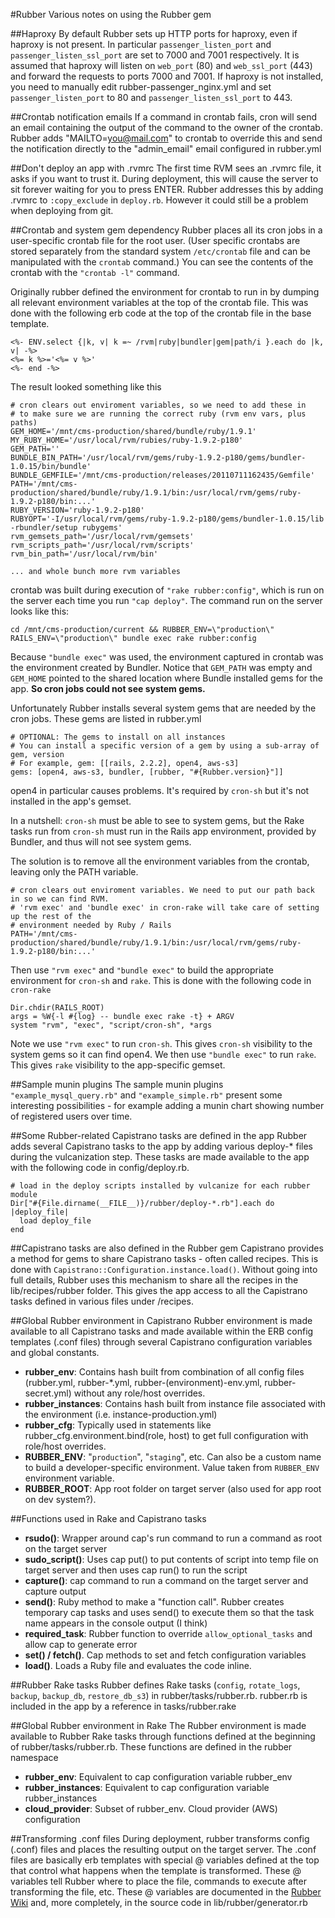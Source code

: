 #Rubber
Various notes on using the Rubber gem

##Haproxy
By default Rubber sets up HTTP ports for haproxy, even if haproxy is not present. In particular
`passenger_listen_port` and `passenger_listen_ssl_port` are set to 7000 and 7001 respectively.
It is assumed that haproxy will listen on `web_port` (80) and `web_ssl_port` (443) and forward
the requests to ports 7000 and 7001. If haproxy is not installed, you need to manually edit
rubber-passenger_nginx.yml and set `passenger_listen_port` to 80 and `passenger_listen_ssl_port`
to 443.

##Crontab notification emails
If a command in crontab fails, cron will send an email containing the output of the command to the owner
of the crontab. Rubber adds "MAILTO=you@mail.com" to crontab to override this and send the notification
directly to the "admin_email" email configured in rubber.yml

##Don't deploy an app with .rvmrc
The first time RVM sees an .rvmrc file, it asks if you want to trust it. During deployment, this will
cause the server to sit forever waiting for you to press ENTER. Rubber addresses this by adding
.rvmrc to `:copy_exclude` in `deploy.rb`. However it could still be a problem when deploying from git.

##Crontab and system gem dependency
Rubber places all its cron jobs in a user-specific crontab file for the root user. (User specific
crontabs are stored separately from the standard system `/etc/crontab` file and can be manipulated
with the `crontab` command.) You can see the contents of the crontab with the `"crontab -l"` command.

Originally rubber defined the environment for crontab to run in by dumping all relevant environment
variables at the top of the crontab file. This was done with the following erb code at the top of the
crontab file in the base template.

    <%- ENV.select {|k, v| k =~ /rvm|ruby|bundler|gem|path/i }.each do |k, v| -%>
    <%= k %>='<%= v %>'
    <%- end -%>

The result looked something like this

    # cron clears out enviroment variables, so we need to add these in
    # to make sure we are running the correct ruby (rvm env vars, plus paths)
    GEM_HOME='/mnt/cms-production/shared/bundle/ruby/1.9.1'
    MY_RUBY_HOME='/usr/local/rvm/rubies/ruby-1.9.2-p180'
    GEM_PATH=''
    BUNDLE_BIN_PATH='/usr/local/rvm/gems/ruby-1.9.2-p180/gems/bundler-1.0.15/bin/bundle'
    BUNDLE_GEMFILE='/mnt/cms-production/releases/20110711162435/Gemfile'
    PATH='/mnt/cms-production/shared/bundle/ruby/1.9.1/bin:/usr/local/rvm/gems/ruby-1.9.2-p180/bin:...'
    RUBY_VERSION='ruby-1.9.2-p180'
    RUBYOPT='-I/usr/local/rvm/gems/ruby-1.9.2-p180/gems/bundler-1.0.15/lib -rbundler/setup rubygems'
    rvm_gemsets_path='/usr/local/rvm/gemsets'
    rvm_scripts_path='/usr/local/rvm/scripts'
    rvm_bin_path='/usr/local/rvm/bin'
    
    ... and whole bunch more rvm variables

crontab was built during execution of `"rake rubber:config"`, which is run on the server each time
you run `"cap deploy"`. The command run on the server looks like this:

    cd /mnt/cms-production/current && RUBBER_ENV=\"production\" RAILS_ENV=\"production\" bundle exec rake rubber:config

Because `"bundle exec"` was used, the environment captured in crontab was the environment created by
Bundler. Notice that `GEM_PATH` was empty and `GEM_HOME` pointed to the shared location where Bundle
installed gems for the app. **So cron jobs could not see system gems.**

Unfortunately Rubber installs several system gems that are needed by the cron jobs. These gems
are listed in rubber.yml

    # OPTIONAL: The gems to install on all instances
    # You can install a specific version of a gem by using a sub-array of gem, version
    # For example, gem: [[rails, 2.2.2], open4, aws-s3]
    gems: [open4, aws-s3, bundler, [rubber, "#{Rubber.version}"]]

open4 in particular causes problems. It's required by `cron-sh` but it's not installed in the app's gemset.

In a nutshell: `cron-sh` must be able to see to system gems, but the Rake tasks run from `cron-sh` must
run in the Rails app environment, provided by Bundler, and thus will not see system gems.

The solution is to remove all the environment variables from the crontab, leaving only the PATH variable.

    # cron clears out enviroment variables. We need to put our path back in so we can find RVM.
    # 'rvm exec' and 'bundle exec' in cron-rake will take care of setting up the rest of the
    # environment needed by Ruby / Rails
    PATH='/mnt/cms-production/shared/bundle/ruby/1.9.1/bin:/usr/local/rvm/gems/ruby-1.9.2-p180/bin:...'

Then use `"rvm exec"` and `"bundle exec"` to build the appropriate environment for `cron-sh` and `rake`.
This is done with the following code in `cron-rake`

    Dir.chdir(RAILS_ROOT)
    args = %W{-l #{log} -- bundle exec rake -t} + ARGV
    system "rvm", "exec", "script/cron-sh", *args

Note we use `"rvm exec"` to run `cron-sh`. This gives `cron-sh` visibility to the system gems so it can find open4.
We then use `"bundle exec"` to run `rake`. This gives `rake` visibility to the app-specific gemset.

##Sample munin plugins
The sample munin plugins `"example_mysql_query.rb"` and `"example_simple.rb"` present some
interesting possibilities - for example adding a munin chart showing number of registered users
over time.

##Some Rubber-related Capistrano tasks are defined in the app
Rubber adds several Capistrano tasks to the app by adding various deploy-* files during the
vulcanization step. These tasks are made available to the app with the following code in
config/deploy.rb.

    # load in the deploy scripts installed by vulcanize for each rubber module
    Dir["#{File.dirname(__FILE__)}/rubber/deploy-*.rb"].each do |deploy_file|
      load deploy_file
    end

##Capistrano tasks are also defined in the Rubber gem
Capistrano provides a method for gems to share Capistrano tasks - often called recipes. This is done
with `Capistrano::Configuration.instance.load()`. Without going into full details, Rubber uses this
mechanism to share all the recipes in the lib/recipes/rubber folder. This gives the app access to
all the Capistrano tasks defined in various files under /recipes.

##Global Rubber environment in Capistrano
Rubber environment is made available to all Capistrano tasks and made available within the ERB config
templates (.conf files) through several Capistrano configuration variables and global constants.

* **rubber\_env**: Contains hash built from combination of all config files (rubber.yml, rubber-*.yml,
rubber-(environment)-env.yml, rubber-secret.yml) without any role/host overrides.
* **rubber\_instances**: Contains hash built from instance file associated with the environment (i.e. instance-production.yml)
* **rubber\_cfg**: Typically used in statements like rubber\_cfg.environment.bind(role, host) to get
full configuration with role/host overrides.
* **RUBBER_ENV**: "`production`", "`staging`", etc. Can also be a custom name to build a developer-specific
environment. Value taken from `RUBBER_ENV` environment variable.
* **RUBBER_ROOT**: App root folder on target server (also used for app root on dev system?).

##Functions used in Rake and Capistrano tasks
* **rsudo()**: Wrapper around cap's run command to run a command as root on the target server
* **sudo_script()**: Uses cap put() to put contents of script into temp file on target server and then uses
cap run() to run the script
* **capture()**: cap command to run a command on the target server and capture output
* **send()**: Ruby method to make a "function call". Rubber creates temporary cap tasks and uses send() to
execute them so that the task name appears in the console output (I think)
* **required\_task**: Rubber function to override `allow_optional_tasks` and allow cap to generate error
* **set() / fetch()**. Cap methods to set and fetch configuration variables
* **load()**. Loads a Ruby file and evaluates the code inline.

##Rubber Rake tasks
Rubber defines Rake tasks (`config`, `rotate_logs`, `backup`, `backup_db`, `restore_db_s3`) in
rubber/tasks/rubber.rb. rubber.rb is included in the app by a reference in tasks/rubber.rake

##Global Rubber environment in Rake
The Rubber environment is made available to Rubber Rake tasks through functions defined at the
beginning of rubber/tasks/rubber.rb. These functions are defined in the rubber namespace

* **rubber\_env**: Equivalent to cap configuration variable rubber\_env
* **rubber_instances**: Equivalent to cap configuration variable rubber\_instances
* **cloud_provider**: Subset of rubber\_env. Cloud provider (AWS) configuration

##Transforming .conf files
During deployment, rubber transforms config (.conf) files and places the resulting output on the
target server. The .conf files are basically erb templates with special @ variables defined at
the top that control what happens when the template is transformed. These @ variables tell Rubber
where to place the file, commands to execute after transforming the file, etc. These @ variables
are documented in the [Rubber Wiki](https://github.com/wr0ngway/rubber/wiki/Configuration) and,
more completely, in the source code in lib/rubber/generator.rb

